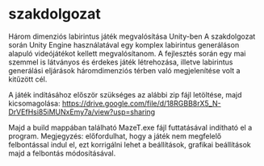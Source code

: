 # szakdolgozat
Három dimenziós labirintus játék megvalósítása Unity-ben
A szakdolgozat során Unity Engine használatával egy komplex labirintus generáláson alapuló videójátékot kellett megvalósítanom. 
A fejlesztés során egy mai szemmel is látványos és érdekes játék létrehozása,
illetve labirintus generálási eljárások háromdimenziós térben való megjelenítése volt a kitűzött cél.

A játék indításához először szükséges az alábbi zip fájl letöltése, majd kicsomagolása:
https://drive.google.com/file/d/18RGBB8rX5_N-DrVEfHsi85iMUNxEmy7a/view?usp=sharing

Majd a build mappában található MazeT.exe fájl futtatásával indítható el a program.
Megjegyzés: előfordulhat, hogy a játék nem megfelelő felbontással indul el, ezt korrigálni lehet a beállítások, grafikai beállítások majd a felbontás módosításával.
